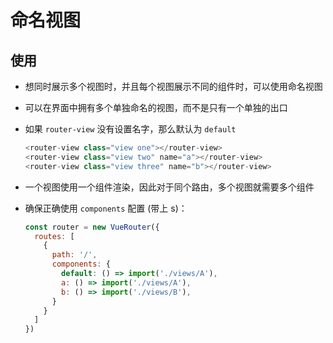 # 命名视图

## 使用

  - 想同时展示多个视图时，并且每个视图展示不同的组件时，可以使用命名视图

  - 可以在界面中拥有多个单独命名的视图，而不是只有一个单独的出口

  - 如果 `router-view` 没有设置名字，那么默认为 `default`

    ```js
    <router-view class="view one"></router-view>
    <router-view class="view two" name="a"></router-view>
    <router-view class="view three" name="b"></router-view>
    ```

  - 一个视图使用一个组件渲染，因此对于同个路由，多个视图就需要多个组件

  - 确保正确使用 `components` 配置 (带上 s)：

    ```js
    const router = new VueRouter({
      routes: [
        {
          path: '/',
          components: {
            default: () => import('./views/A'),
            a: () => import('./views/A'),
            b: () => import('./views/B'),
          }
        }
      ]
    })
    ```
